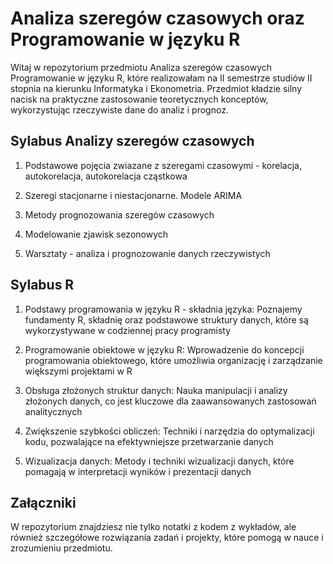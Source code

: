# Analiza szeregów czasowych oraz Programowanie w języku R

Witaj w repozytorium przedmiotu Analiza szeregów czasowych Programowanie w języku R, które realizowałam na II semestrze studiów II stopnia na kierunku Informatyka i Ekonometria. Przedmiot kładzie silny nacisk na praktyczne zastosowanie teoretycznych konceptów, wykorzystując rzeczywiste dane do analiz i prognoz.

## Sylabus Analizy szeregów czasowych

1. Podstawowe pojęcia zwiazane z szeregami czasowymi - korelacja, autokorelacja, autokorelacja cząstkowa

2. Szeregi stacjonarne i niestacjonarne. Modele ARIMA

3. Metody prognozowania szeregów czasowych

4. Modelowanie zjawisk sezonowych

5. Warsztaty - analiza i prognozowanie danych rzeczywistych

## Sylabus R

1. Podstawy programowania w języku R - składnia języka: Poznajemy fundamenty R, składnię oraz podstawowe struktury danych, które są wykorzystywane w codziennej pracy programisty

2. Programowanie obiektowe w języku R: Wprowadzenie do koncepcji programowania obiektowego, które umożliwia organizację i zarządzanie większymi projektami w R

3. Obsługa złożonych struktur danych: Nauka manipulacji i analizy złożonych danych, co jest kluczowe dla zaawansowanych zastosowań analitycznych

4. Zwiększenie szybkości obliczeń: Techniki i narzędzia do optymalizacji kodu, pozwalające na efektywniejsze przetwarzanie danych

5. Wizualizacja danych: Metody i techniki wizualizacji danych, które pomagają w interpretacji wyników i prezentacji danych

## Załączniki

W repozytorium znajdziesz nie tylko notatki z kodem z wykładów, ale również szczegółowe rozwiązania zadań i projekty, które pomogą w nauce i zrozumieniu przedmiotu.


